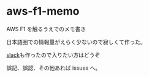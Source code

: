 # aws-f1-memo
AWS F1 を触るうえでのメモ書き

日本語圏での情報量がえらく少ないので寂しくて作った。

[slack](https://join.slack.com/jajp-aws-fpga-f1/shared_invite/MjA3MzgzNjIxMDQzLTE0OTkxNDAwNTItY2U3NDlhMjRhMA)も作ったので入りたい方はどうぞ 

誤記、誤認、その他あれば issues へ。


